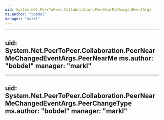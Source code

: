 ```yaml
---
uid: System.Net.PeerToPeer.Collaboration.PeerNearMeChangedEventArgs
ms.author: "bobdel"
manager: "markl"
---
```


---
uid: System.Net.PeerToPeer.Collaboration.PeerNearMeChangedEventArgs.PeerNearMe
ms.author: "bobdel"
manager: "markl"
---

---
uid: System.Net.PeerToPeer.Collaboration.PeerNearMeChangedEventArgs.PeerChangeType
ms.author: "bobdel"
manager: "markl"
---
